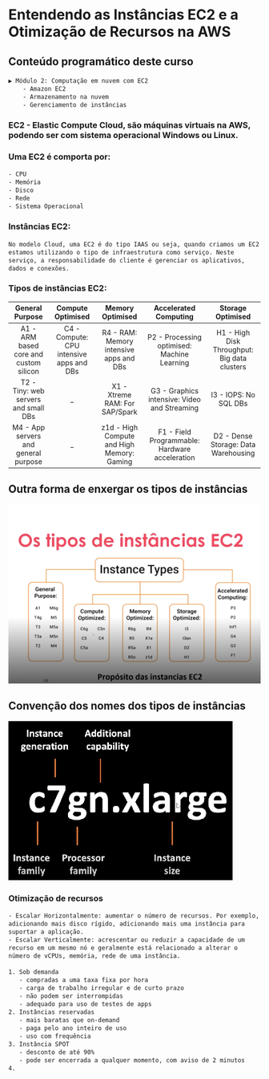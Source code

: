 # Entendendo as Instâncias EC2 e a Otimização de Recursos na AWS

## Conteúdo programático deste curso
    ▶ Módulo 2: Computação em nuvem com EC2
        - Amazon EC2
        - Armazenamento na nuvem
        - Gerenciamento de instâncias

### EC2 - Elastic Compute Cloud, são máquinas virtuais na AWS, podendo ser com sistema operacional Windows ou Linux.

### Uma EC2 é comporta por:
    - CPU
    - Memória
    - Disco
    - Rede
    - Sistema Operacional

### Instâncias EC2:
    No modelo Cloud, uma EC2 é do tipo IAAS ou seja, quando criamos um EC2 estamos utilizando o tipo de infraestrutura como serviço. Neste serviço, a responsabilidade do cliente é gerenciar os aplicativos, dados e conexões.

### Tipos de instâncias EC2:

| General Purpose | Compute Optimised | Memory Optimised | Accelerated Computing | Storage Optimised |
|:---------:|:--------:|:--------:|:--------:|:--------:|
|A1 - ARM based core and custom silicon|C4 - Compute: CPU intensive apps and DBs|R4 - RAM: Memory intensive apps and DBs|P2 - Processing optimised: Machine Learning|H1 - High Disk Throughput: Big data clusters|
|T2 - Tiny: web servers and small DBs|_|X1 - Xtreme RAM: For SAP/Spark|G3 - Graphics intensive: Video and Streaming|I3 - IOPS: No SQL DBs|
|M4 - App servers and general purpose|_|z1d - High Compute and High Memory: Gaming|F1 - Field Programmable: Hardware acceleration|D2 - Dense Storage: Data Warehousing|

## Outra forma de enxergar os tipos de instâncias
![alt text](image-1.png)
## Convenção dos nomes dos tipos de instâncias 
![alt text](image.png)

### Otimização de recursos
    - Escalar Horizontalmente: aumentar o número de recursos. Por exemplo, adicionando mais disco rígido, adicionando mais uma instância para suportar a aplicação.
    - Escalar Verticalmente: acrescentar ou reduzir a capacidade de um recurso em um mesmo nó e geralmente está relacionado a alterar o número de vCPUs, memória, rede de uma instância.

    1. Sob demanda
       - compradas a uma taxa fixa por hora
       - carga de trabalho irregular e de curto prazo
       - não podem ser interrompidas
       - adequado para uso de testes de apps
    2. Instâncias reservadas
       - mais baratas que on-demand
       - paga pelo ano inteiro de uso
       - uso com frequência
    3. Instância SPOT
       - desconto de até 90%
       - pode ser encerrada a qualquer momento, com aviso de 2 minutos
    4. 